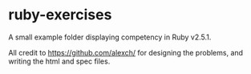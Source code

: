 # ruby-exercises
A small example folder displaying competency in Ruby v2.5.1.

All credit to https://github.com/alexch/ for designing the problems, and writing the html and spec files.